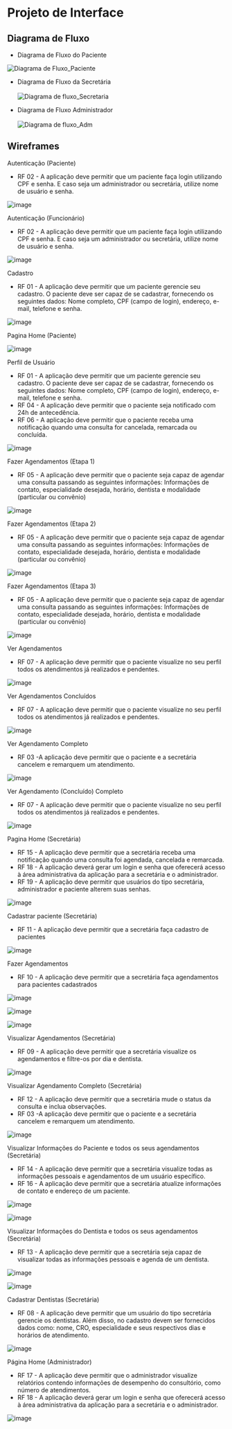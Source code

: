 
# Projeto de Interface

## Diagrama de Fluxo<br>

- Diagrama de Fluxo do Paciente<br>

![Diagrama de Fluxo_Paciente](https://github.com/ICEI-PUC-Minas-PMV-ADS/pmv-ads-2024-1-e2-proj-int-t5-odontoschedule/assets/120148092/62398f97-9235-401b-9c00-08d5f6b0a5c4)

- Diagrama de Fluxo da Secretária<br><br>
![Diagrama de fluxo_Secretaria](https://github.com/ICEI-PUC-Minas-PMV-ADS/pmv-ads-2024-1-e2-proj-int-t5-odontoschedule/assets/120148092/eba46c72-eeaf-420f-9074-2ac873fef7c6)

- Diagrama de Fluxo Administrador<br><br>
![Diagrama de fluxo_Adm](https://github.com/ICEI-PUC-Minas-PMV-ADS/pmv-ads-2024-1-e2-proj-int-t5-odontoschedule/assets/120148092/0a8ff91a-5dd0-4598-a1ee-c67399983a79)



## Wireframes

  Autenticação (Paciente)
- RF 02 - A aplicação deve permitir que um paciente faça login utilizando CPF e senha. E caso seja um administrador ou secretária, utilize nome de usuário e senha.
  
![image](https://github.com/ICEI-PUC-Minas-PMV-ADS/pmv-ads-2024-1-e2-proj-int-t5-odontoschedule/assets/107414711/eeff759f-ec7e-4cec-9a02-e649a991c4a4)

  Autenticação (Funcionário)
- RF 02 - A aplicação deve permitir que um paciente faça login utilizando CPF e senha. E caso seja um administrador ou secretária, utilize nome de usuário e senha.
  
![image](https://github.com/ICEI-PUC-Minas-PMV-ADS/pmv-ads-2024-1-e2-proj-int-t5-odontoschedule/assets/107414711/de3b5be4-d009-4e2b-a074-819a064348a0)

  Cadastro
- RF 01 - A aplicação deve permitir que um paciente gerencie seu cadastro. O paciente deve ser capaz de se cadastrar, fornecendo os seguintes dados: Nome completo, CPF (campo de login), endereço, e-mail, telefone e senha.
  
![image](https://github.com/ICEI-PUC-Minas-PMV-ADS/pmv-ads-2024-1-e2-proj-int-t5-odontoschedule/assets/107414711/7dc5e794-0539-4a75-b144-90f5942af303)

  Pagina Home (Paciente)
  
![image](https://github.com/ICEI-PUC-Minas-PMV-ADS/pmv-ads-2024-1-e2-proj-int-t5-odontoschedule/assets/57874746/11465391-3f1f-4049-8312-39aecc103eb0)

  Perfil de Usuário
- RF 01 - A aplicação deve permitir que um paciente gerencie seu cadastro. O paciente deve ser capaz de se cadastrar, fornecendo os seguintes dados: Nome completo, CPF (campo de login), endereço, e-mail, telefone e senha.
- RF 04 - A aplicação deve permitir que o paciente seja notificado com 24h de antecedência.
- RF 06 - A aplicação deve permitir que o paciente receba uma notificação quando uma consulta for cancelada, remarcada ou concluída.
  
![image](https://github.com/ICEI-PUC-Minas-PMV-ADS/pmv-ads-2024-1-e2-proj-int-t5-odontoschedule/assets/57874746/1690fbeb-61d2-4fe3-bdd3-38018a04888d)

  Fazer Agendamentos (Etapa 1)
- RF 05 - A aplicação deve permitir que o paciente seja capaz de agendar uma consulta passando as seguintes informações: Informações de contato, especialidade desejada, horário, dentista e modalidade (particular ou convênio)
  
![image](https://github.com/ICEI-PUC-Minas-PMV-ADS/pmv-ads-2024-1-e2-proj-int-t5-odontoschedule/assets/57874746/38e70ace-107d-435e-a77b-db23a3bb7421)

  Fazer Agendamentos (Etapa 2)
- RF 05 - A aplicação deve permitir que o paciente seja capaz de agendar uma consulta passando as seguintes informações: Informações de contato, especialidade desejada, horário, dentista e modalidade (particular ou convênio)

![image](https://github.com/ICEI-PUC-Minas-PMV-ADS/pmv-ads-2024-1-e2-proj-int-t5-odontoschedule/assets/107414711/61019168-8063-4555-9510-0aa0562402ed)


  Fazer Agendamentos (Etapa 3)
- RF 05 - A aplicação deve permitir que o paciente seja capaz de agendar uma consulta passando as seguintes informações: Informações de contato, especialidade desejada, horário, dentista e modalidade (particular ou convênio)
 
![image](https://github.com/ICEI-PUC-Minas-PMV-ADS/pmv-ads-2024-1-e2-proj-int-t5-odontoschedule/assets/107414711/dbaf1ba2-7225-4695-b960-16a3bafdaa42)

  Ver Agendamentos
- RF 07 - A aplicação deve permitir que o paciente visualize no seu perfil todos os atendimentos já realizados e pendentes.
  
![image](https://github.com/ICEI-PUC-Minas-PMV-ADS/pmv-ads-2024-1-e2-proj-int-t5-odontoschedule/assets/107414711/d06c02bc-3daa-46b2-917d-7c2afddadf6a)

  Ver Agendamentos Concluídos
- RF 07 - A aplicação deve permitir que o paciente visualize no seu perfil todos os atendimentos já realizados e pendentes.
  
![image](https://github.com/ICEI-PUC-Minas-PMV-ADS/pmv-ads-2024-1-e2-proj-int-t5-odontoschedule/assets/107414711/cfd98cd6-f4b3-4898-9200-ea10374d06c2)


  Ver Agendamento Completo
- RF 03 -A aplicação deve permitir que o paciente e a secretária cancelem e remarquem um atendimento.
  
![image](https://github.com/ICEI-PUC-Minas-PMV-ADS/pmv-ads-2024-1-e2-proj-int-t5-odontoschedule/assets/107414711/ea4b721c-2521-4eea-bd3a-d29d9135cb53)


  Ver Agendamento (Concluído) Completo
- RF 07 - A aplicação deve permitir que o paciente visualize no seu perfil todos os atendimentos já realizados e pendentes.
  
![image](https://github.com/ICEI-PUC-Minas-PMV-ADS/pmv-ads-2024-1-e2-proj-int-t5-odontoschedule/assets/107414711/1831c850-b9d7-4a9a-94d7-23a5dbd5c5a7)

  Pagina Home (Secretária)
- RF 15 - A aplicação deve permitir que a secretária receba uma notificação quando uma consulta foi agendada, cancelada e remarcada.
- RF 18 - A aplicação deverá gerar um login e senha que oferecerá acesso à área administrativa da aplicação para a secretária e o administrador.
- RF 19 - A aplicação deve permitir que usuários do tipo secretária, administrador e paciente alterem suas senhas.
  
![image](https://github.com/ICEI-PUC-Minas-PMV-ADS/pmv-ads-2024-1-e2-proj-int-t5-odontoschedule/assets/57874746/ff6a8713-25ad-4973-8e3a-8a8db7bc2f2f)

  Cadastrar paciente (Secretária)
- RF 11 - A aplicação deve permitir que a secretária faça cadastro de pacientes
  
![image](https://github.com/ICEI-PUC-Minas-PMV-ADS/pmv-ads-2024-1-e2-proj-int-t5-odontoschedule/assets/57874746/e52935ef-a692-49df-9870-7e8bacb45bda)

  Fazer Agendamentos
- RF 10 - A aplicação deve permitir que a secretária faça agendamentos para pacientes cadastrados

![image](https://github.com/ICEI-PUC-Minas-PMV-ADS/pmv-ads-2024-1-e2-proj-int-t5-odontoschedule/assets/57874746/3e5afc4c-f67a-49f1-b125-05ee2519e0ba)
 
![image](https://github.com/ICEI-PUC-Minas-PMV-ADS/pmv-ads-2024-1-e2-proj-int-t5-odontoschedule/assets/57874746/6d16d784-97c2-4ac6-b57c-eb8b6a4cc757)
 
![image](https://github.com/ICEI-PUC-Minas-PMV-ADS/pmv-ads-2024-1-e2-proj-int-t5-odontoschedule/assets/57874746/e46752c6-76b3-4f48-af8c-39286a7414f8)

  Visualizar Agendamentos (Secretária)
- RF 09 - A aplicação deve permitir que a secretária visualize os agendamentos e filtre-os por dia e dentista.
  
![image](https://github.com/ICEI-PUC-Minas-PMV-ADS/pmv-ads-2024-1-e2-proj-int-t5-odontoschedule/assets/57874746/b920ba96-fe18-464c-981d-4623044f2b60)

  Visualizar Agendamento Completo (Secretária)
- RF 12 - A aplicação deve permitir que a secretária mude o status da consulta e inclua observações.
- RF 03 -A aplicação deve permitir que o paciente e a secretária cancelem e remarquem um atendimento.
  
![image](https://github.com/ICEI-PUC-Minas-PMV-ADS/pmv-ads-2024-1-e2-proj-int-t5-odontoschedule/assets/57874746/b86c8dea-448d-4786-a86b-b25a54b9e8e8)

  Visualizar Informações do Paciente e todos os seus agendamentos (Secretária)
- RF 14 - A aplicação deve permitir que a secretária visualize todas as informações pessoais e agendamentos de um usuário específico.
- RF 16 - A aplicação deve permitir que a secretária atualize informações de contato e endereço de um paciente.
 
![image](https://github.com/ICEI-PUC-Minas-PMV-ADS/pmv-ads-2024-1-e2-proj-int-t5-odontoschedule/assets/57874746/e475102a-ef0a-4b53-a0f1-db297bb0268c)

![image](https://github.com/ICEI-PUC-Minas-PMV-ADS/pmv-ads-2024-1-e2-proj-int-t5-odontoschedule/assets/57874746/d33a9b8c-7db5-40bc-9585-29d38222d73e)


  Visualizar Informações do Dentista e todos os seus agendamentos (Secretária)
- RF 13 - A aplicação deve permitir que a secretária seja capaz de visualizar todas as informações pessoais e agenda de um dentista.

![image](https://github.com/ICEI-PUC-Minas-PMV-ADS/pmv-ads-2024-1-e2-proj-int-t5-odontoschedule/assets/57874746/78a7efee-1f85-4cad-8fc8-f34302774cae)

![image](https://github.com/ICEI-PUC-Minas-PMV-ADS/pmv-ads-2024-1-e2-proj-int-t5-odontoschedule/assets/57874746/cf60c927-092f-4b66-a4fa-90862c8db3bf)


Cadastrar Dentistas (Secretária)
- RF 08 - A aplicação deve permitir que um usuário do tipo secretária gerencie os dentistas. Além disso, no cadastro devem ser fornecidos dados como: nome, CRO, especialidade e seus respectivos dias e horários de atendimento.
  
![image](https://github.com/ICEI-PUC-Minas-PMV-ADS/pmv-ads-2024-1-e2-proj-int-t5-odontoschedule/assets/57874746/932deab3-a0a4-4bd9-b388-dd95a8004f8f)

  Página Home (Administrador)
- RF 17 - A aplicação deve permitir que o administrador visualize relatórios contendo informações de desempenho do consultório, como número de atendimentos.
- RF 18 - A aplicação deverá gerar um login e senha que oferecerá acesso à área administrativa da aplicação para a secretária e o administrador.

![image](https://github.com/ICEI-PUC-Minas-PMV-ADS/pmv-ads-2024-1-e2-proj-int-t5-odontoschedule/assets/57874746/e1ae5299-c1b7-4a1f-9d0f-5ba509d5ff5c)














